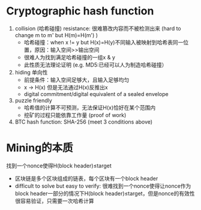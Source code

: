 # Cryptographic hash function
1. collision (哈希碰撞) resistance: 很难篡改内容而不被检测出来 (hard to change m to m' but H(m)=H(m') )
   - 哈希碰撞：when x != y but H(x)=H(y)不同输入被映射到哈希表同一位置，原因：输入空间>>输出空间
   - 很难人为找到满足哈希碰撞的一组x & y
   - 此性质无法理论证明 (e.g. MD5:已经可以人为制造哈希碰撞）
2. hiding 单向性
   - 前提条件：输入空间足够大，且输入足够均匀
   - x -> H(x) 但是无法通过H(x)反推出x
   - digital commitment/digital equivalent of a sealed envelope
3. puzzle friendly
   - 哈希值的计算不可预测，无法保证H(x)恰好在某个范围内
   - 挖矿的过程只能依靠工作量 (proof of work)
4. BTC hash function: SHA-256 (meet 3 conditions above)
# Mining的本质
找到一个nonce使得H(block header)$\leq$target
- 区块链是多个区块组成的链表，每个区块有一个block header
- difficult to solve but easy to verify: 很难找到一个nonce使得让nonce作为block header一部分的情况下H(block header)$\leq$target，但是nonce的有效性很容易验证，只需要一次哈希计算
